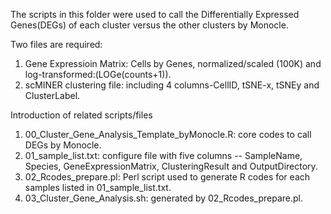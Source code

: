 The scripts in this folder were used to call the Differentially Expressed Genes(DEGs) of each cluster versus the other clusters by Monocle.

Two files are required:
1) Gene Expressioin Matrix: Cells by Genes, normalized/scaled (100K) and log-transformed:(LOGe(counts+1)).
2) scMINER clustering file: including 4 columns-CellID, tSNE-x, tSNEy and ClusterLabel.

Introduction of related scripts/files
1) 00_Cluster_Gene_Analysis_Template_byMonocle.R: core codes to call DEGs by Monocle.
2) 01_sample_list.txt: configure file with five columns -- SampleName, Species, GeneExpressionMatrix, ClusteringResult and OutputDirectory.
3) 02_Rcodes_prepare.pl: Perl script used to generate R codes for each samples listed in 01_sample_list.txt.
4) 03_Cluster_Gene_Analysis.sh: generated by 02_Rcodes_prepare.pl.
